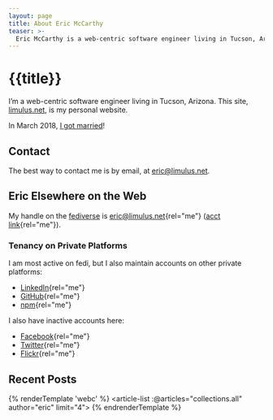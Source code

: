 ```yaml
---
layout: page
title: About Eric McCarthy
teaser: >-
  Eric McCarthy is a web-centric software engineer living in Tucson, Arizona.
---
```


# {{title}}

I’m a web-centric software engineer living in Tucson, Arizona. This site, [limulus.net], is
my personal website.

In March 2018, [I got married]!

[limulus.net]: https://limulus.net/
[i got married]: https://reyes-mccarthy.wedding/

<!-- add more of a bio, link to wedding website -->

## Contact

The best way to contact me is by email, at [eric@limulus.net].

[eric@limulus.net]: mailto:eric@limulus.net

## Eric Elsewhere on the Web

My handle on the [fediverse] is [eric@limulus.net][fedi link]{rel="me"} ([acct
link]{rel="me"}).

[fediverse]: https://en.wikipedia.org/wiki/Fediverse
[acct link]: acct:eric@limulus.net
[fedi link]: https://limulus.net/@eric

### Tenancy on Private Platforms

I am most active on fedi, but I also maintain accounts on other private platforms:

- [LinkedIn]{rel="me"}
- [GitHub]{rel="me"}
- [npm]{rel="me"}

I also have inactive accounts here:

- [Facebook]{rel="me"}
- [Twitter]{rel="me"}
- [Flickr]{rel="me"}

[linkedin]: https://www.linkedin.com/in/limulus/
[github]: https://github.com/limulus/
[npm]: https://www.npmjs.org/~limulus/
[facebook]: https://www.facebook.com/theLimulus
[twitter]: https://twitter.com/limulus
[flickr]: https://www.flickr.com/photos/limulus/

## Recent Posts

{% renderTemplate 'webc' %}
<article-list :@articles="collections.all" author="eric" limit="4"></article-list>
{% endrenderTemplate %}
